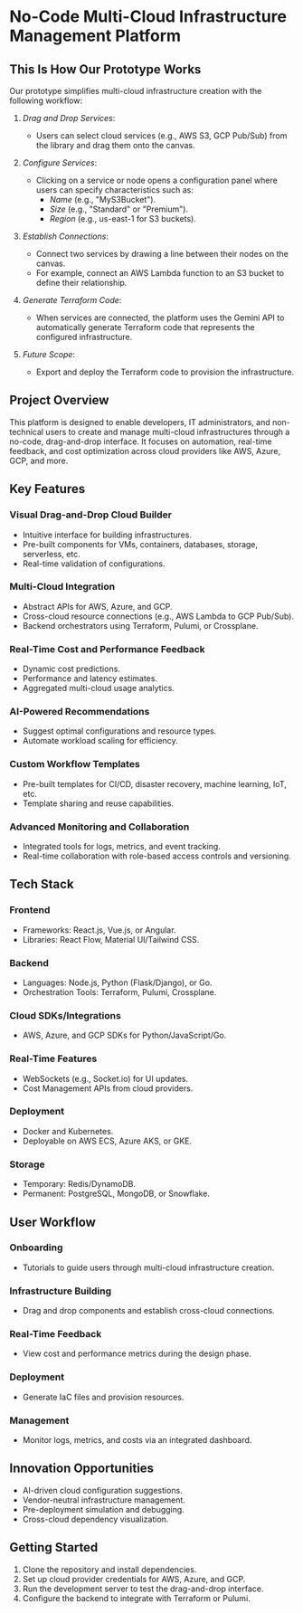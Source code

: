 # No-Code Multi-Cloud Infrastructure Management Platform

## This Is How Our Prototype Works

Our prototype simplifies multi-cloud infrastructure creation with the following workflow:

1. *Drag and Drop Services*:
   - Users can select cloud services (e.g., AWS S3, GCP Pub/Sub) from the library and drag them onto the canvas.

2. *Configure Services*:
   - Clicking on a service or node opens a configuration panel where users can specify characteristics such as:
     - *Name* (e.g., "MyS3Bucket").
     - *Size* (e.g., "Standard" or "Premium").
     - *Region* (e.g., us-east-1 for S3 buckets).

3. *Establish Connections*:
   - Connect two services by drawing a line between their nodes on the canvas.
   - For example, connect an AWS Lambda function to an S3 bucket to define their relationship.

4. *Generate Terraform Code*:
   - When services are connected, the platform uses the Gemini API to automatically generate Terraform code that represents the configured infrastructure.

5. *Future Scope*:
   - Export and deploy the Terraform code to provision the infrastructure.
## Project Overview
This platform is designed to enable developers, IT administrators, and non-technical users to create and manage multi-cloud infrastructures through a no-code, drag-and-drop interface. It focuses on automation, real-time feedback, and cost optimization across cloud providers like AWS, Azure, GCP, and more.

## Key Features

### Visual Drag-and-Drop Cloud Builder
- Intuitive interface for building infrastructures.
- Pre-built components for VMs, containers, databases, storage, serverless, etc.
- Real-time validation of configurations.

### Multi-Cloud Integration
- Abstract APIs for AWS, Azure, and GCP.
- Cross-cloud resource connections (e.g., AWS Lambda to GCP Pub/Sub).
- Backend orchestrators using Terraform, Pulumi, or Crossplane.

### Real-Time Cost and Performance Feedback
- Dynamic cost predictions.
- Performance and latency estimates.
- Aggregated multi-cloud usage analytics.

### AI-Powered Recommendations
- Suggest optimal configurations and resource types.
- Automate workload scaling for efficiency.

### Custom Workflow Templates
- Pre-built templates for CI/CD, disaster recovery, machine learning, IoT, etc.
- Template sharing and reuse capabilities.

### Advanced Monitoring and Collaboration
- Integrated tools for logs, metrics, and event tracking.
- Real-time collaboration with role-based access controls and versioning.

## Tech Stack

### Frontend
- Frameworks: React.js, Vue.js, or Angular.
- Libraries: React Flow, Material UI/Tailwind CSS.

### Backend
- Languages: Node.js, Python (Flask/Django), or Go.
- Orchestration Tools: Terraform, Pulumi, Crossplane.

### Cloud SDKs/Integrations
- AWS, Azure, and GCP SDKs for Python/JavaScript/Go.

### Real-Time Features
- WebSockets (e.g., Socket.io) for UI updates.
- Cost Management APIs from cloud providers.

### Deployment
- Docker and Kubernetes.
- Deployable on AWS ECS, Azure AKS, or GKE.

### Storage
- Temporary: Redis/DynamoDB.
- Permanent: PostgreSQL, MongoDB, or Snowflake.

## User Workflow

### Onboarding
- Tutorials to guide users through multi-cloud infrastructure creation.

### Infrastructure Building
- Drag and drop components and establish cross-cloud connections.

### Real-Time Feedback
- View cost and performance metrics during the design phase.

### Deployment
- Generate IaC files and provision resources.

### Management
- Monitor logs, metrics, and costs via an integrated dashboard.



## Innovation Opportunities
- AI-driven cloud configuration suggestions.
- Vendor-neutral infrastructure management.
- Pre-deployment simulation and debugging.
- Cross-cloud dependency visualization.

## Getting Started

1. Clone the repository and install dependencies.
2. Set up cloud provider credentials for AWS, Azure, and GCP.
3. Run the development server to test the drag-and-drop interface.
4. Configure the backend to integrate with Terraform or Pulumi.
